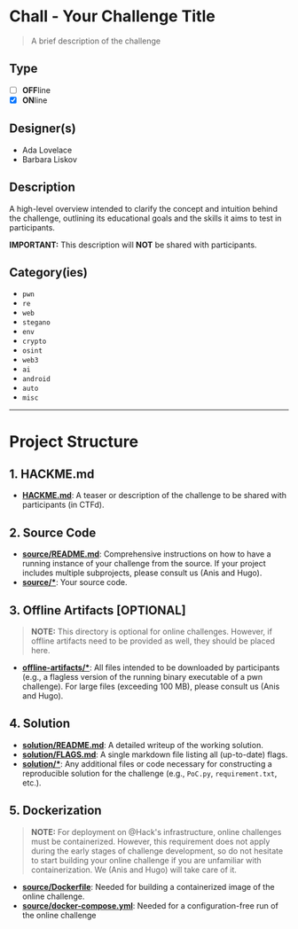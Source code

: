 # Chall - Your Challenge Title

> A brief description of the challenge

## Type

- [ ] **OFF**line
- [X] **ON**line

## Designer(s)

- Ada Lovelace
- Barbara Liskov

## Description

A high-level overview intended to clarify the concept and intuition behind the challenge, outlining its educational
goals and the skills it aims to test in participants.

**IMPORTANT:** This description will **NOT** be shared with participants.

## Category(ies)

- `pwn`
- `re`
- `web`
- `stegano`
- `env`
- `crypto`
- `osint`
- `web3`
- `ai`
- `android`
- `auto`
- `misc`

---

# Project Structure

## 1. HACKME.md

- **[HACKME.md](HACKME.md)**: A teaser or description of the challenge to be shared with participants (in CTFd).

## 2. Source Code

- **[source/README.md](source/README.md)**: Comprehensive instructions on how to have a running instance of your
  challenge from the source.
  If your project includes multiple subprojects, please consult us (Anis and Hugo).
- **[source/*](source/)**: Your source code.

## 3. Offline Artifacts [OPTIONAL]

> **NOTE:** This directory is optional for online challenges. However, if offline artifacts need to be provided as well, 
> they should be placed here.

- **[offline-artifacts/*](offline-artifacts/)**: All files intended to be downloaded by participants
  (e.g., a flagless version of the running binary executable of a pwn challenge).
  For large files (exceeding 100 MB), please consult us (Anis and Hugo).

## 4. Solution

- **[solution/README.md](solution/README.md)**: A detailed writeup of the working solution.
- **[solution/FLAGS.md](solution/FLAGS.md)**: A single markdown file listing all (up-to-date) flags.
- **[solution/*](solution/)**: Any additional files or code necessary for constructing a reproducible solution for the
  challenge (e.g., `PoC.py`, `requirement.txt`, etc.).

## 5. Dockerization

> **NOTE:** For deployment on @Hack's infrastructure, online challenges must be containerized.
> However, this requirement does not apply during the early stages of challenge development, so do not hesitate to start
> building your online challenge if you are unfamiliar with containerization.
> We (Anis and Hugo) will take care of it.

- **[source/Dockerfile](source/Dockerfile)**: Needed for building a containerized image of the online challenge.
- **[source/docker-compose.yml](source/docker-compose.yml)**: Needed for a configuration-free run of the online
  challenge